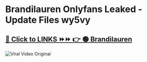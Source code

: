 
 # Brandilauren Onlyfans Leaked - Update Files wy5vy

## <h2><a href="https://clipsfans.com/Brandilauren&ref=git">🔗 Click to LINKS ⏩⏩ 👉 🟢 Brandilauren </a></h2>

<a href="https://clipsfans.com/Brandilauren&ref=git" rel="nofollow" data-target="animated-image.originalLink"><img src="https://i.ibb.co.com/xMMVF88/686577567.gif" alt="Viral Video Original" style="max-width: 100%; display: inline-block;" data-target="animated-image.originalImage"></a>

